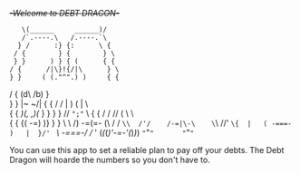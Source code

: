 *~~-Welcome to DEBT DRAGON-~~*

       \(______     ______)/
       /`.----.\   /.----.`\
      } /      :} {:      \ {
     / {        } {        } \
     } }      ) } { (      { {
    / {      /|\}!{/|\      } \
    } }     ( (."^".) )     { {
   / {       (d\   /b)       } \
   } }       |\~   ~/|       { {
  / /        | )   ( |        \ \
 { {        _)(,   ,)(_        } }
  } }      //  `";"`  \\      { {
 / /      //     (     \\      \ \
{ {      {(     -=)     )}      } }
 \ \     /)    -=(=-     (\    / /
  `\\  /'/    /-=|\-\    \`\  //'
    `\{  |   ( -===- )   |  }/'
      `  _\   \-===-/   /_  '
        (_(_(_)'-=-'(_)_)_)
        `"`"`"       "`"`"`

You can use this app to set a reliable plan to pay off your debts. The Debt Dragon will hoarde the numbers so you don't have to. 